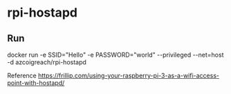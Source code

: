 # rpi-hostapd

## Run
docker run -e SSID="Hello" -e PASSWORD="world" --privileged --net=host -d azcoigreach/rpi-hostapd

Reference
https://frillip.com/using-your-raspberry-pi-3-as-a-wifi-access-point-with-hostapd/


